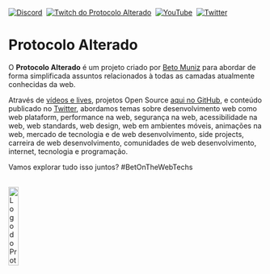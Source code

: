 [![Discord](https://img.shields.io/discord/804185808663740416?color=%235865F2&label=Discord&logoColor=%235865F2&style=social)](https://discord.gg/eE97wuuzcf)&nbsp;&nbsp;[![Twitch do Protocolo Alterado](https://img.shields.io/twitch/status/protocoloalterado?style=social)](https://www.twitch.tv/ProtocoloAlterado)&nbsp;&nbsp;[![YouTube](https://img.shields.io/youtube/channel/subscribers/UCdbYUUg9vYMnuWexhaSZTIA?label=Inscreva-se&style=social)](https://www.youtube.com/c/ProtocoloAlterado?sub_confirmation=1)&nbsp;&nbsp;[![Twitter](https://img.shields.io/twitter/follow/protalterado?label=Seguir%20@protalterado&style=social)](https://twitter.com/intent/follow?screen_name=protalterado)



# Protocolo Alterado

O **Protocolo Alterado** é um projeto criado por [Beto Muniz](https://github.com/obetomuniz) para abordar de forma simplificada assuntos relacionados à todas as camadas atualmente conhecidas da web.

Através de [vídeos e lives](https://protocoloalterado.com.br), projetos Open Source [aqui no GitHub](https://github.com/protocoloalterado), e conteúdo publicado no [Twitter](https://twitter.com/protalterado), abordamos temas sobre desenvolvimento web como web plataform, performance na web, segurança na web, acessibilidade na web, web standards, web design, web em ambientes móveis, animações na web, mercado de tecnologia e de web desenvolvimento, side projects, carreira de web desenvolvimento, comunidades de web desenvolvimento, internet, tecnologia e programação.

Vamos explorar tudo isso juntos? #BetOnTheWebTechs

<br />

<img src="https://user-images.githubusercontent.com/1680157/163047183-30b65a6d-31d9-4e89-9426-b4e12933058d.png" width="20%" alt="Logo do Protocolo Alterado" />

